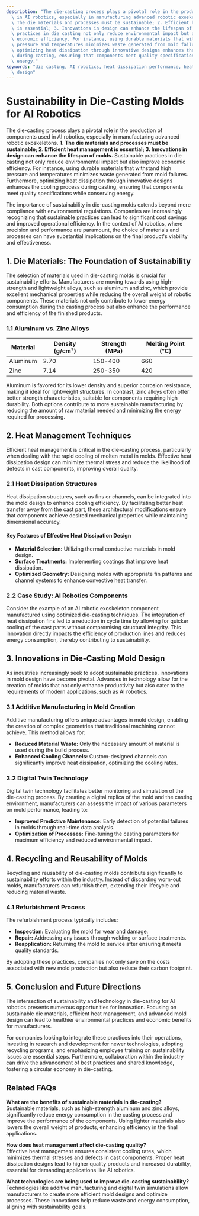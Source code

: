 ```yaml
---
description: "The die-casting process plays a pivotal role in the production of components used\
  \ in AI robotics, especially in manufacturing advanced robotic exoskeletons. **1.\
  \ The die materials and processes must be sustainable; 2. Efficient heat management\
  \ is essential; 3. Innovations in design can enhance the lifespan of molds.** Sustainable\
  \ practices in die casting not only reduce environmental impact but also improve\
  \ economic efficiency. For instance, using durable materials that withstand high\
  \ pressure and temperatures minimizes waste generated from mold failures. Furthermore,\
  \ optimizing heat dissipation through innovative designs enhances the cooling process\
  \ during casting, ensuring that components meet quality specifications while conserving\
  \ energy."
keywords: "die casting, AI robotics, heat dissipation performance, heat dissipation optimization\
  \ design"
---
```

# Sustainability in Die-Casting Molds for AI Robotics

The die-casting process plays a pivotal role in the production of components used in AI robotics, especially in manufacturing advanced robotic exoskeletons. **1. The die materials and processes must be sustainable; 2. Efficient heat management is essential; 3. Innovations in design can enhance the lifespan of molds.** Sustainable practices in die casting not only reduce environmental impact but also improve economic efficiency. For instance, using durable materials that withstand high pressure and temperatures minimizes waste generated from mold failures. Furthermore, optimizing heat dissipation through innovative designs enhances the cooling process during casting, ensuring that components meet quality specifications while conserving energy.

The importance of sustainability in die-casting molds extends beyond mere compliance with environmental regulations. Companies are increasingly recognizing that sustainable practices can lead to significant cost savings and improved operational efficiency. In the context of AI robotics, where precision and performance are paramount, the choice of materials and processes can have substantial implications on the final product's viability and effectiveness. 

## **1. Die Materials: The Foundation of Sustainability**

The selection of materials used in die-casting molds is crucial for sustainability efforts. Manufacturers are moving towards using high-strength and lightweight alloys, such as aluminum and zinc, which provide excellent mechanical properties while reducing the overall weight of robotic components. These materials not only contribute to lower energy consumption during the casting process but also enhance the performance and efficiency of the finished products.

### **1.1 Aluminum vs. Zinc Alloys**

| Material    | Density (g/cm³) | Strength (MPa) | Melting Point (°C) |
|-------------|------------------|----------------|---------------------|
| Aluminum    | 2.70             | 150-400        | 660                 |
| Zinc        | 7.14             | 250-350        | 420                 |

Aluminum is favored for its lower density and superior corrosion resistance, making it ideal for lightweight structures. In contrast, zinc alloys often offer better strength characteristics, suitable for components requiring high durability. Both options contribute to more sustainable manufacturing by reducing the amount of raw material needed and minimizing the energy required for processing.

## **2. Heat Management Techniques**

Efficient heat management is critical in the die-casting process, particularly when dealing with the rapid cooling of molten metal in molds. Effective heat dissipation design can minimize thermal stress and reduce the likelihood of defects in cast components, improving overall quality.

### **2.1 Heat Dissipation Structures**

Heat dissipation structures, such as fins or channels, can be integrated into the mold design to enhance cooling efficiency. By facilitating better heat transfer away from the cast part, these architectural modifications ensure that components achieve desired mechanical properties while maintaining dimensional accuracy.

#### **Key Features of Effective Heat Dissipation Design**

- **Material Selection:** Utilizing thermal conductive materials in mold design.
- **Surface Treatments:** Implementing coatings that improve heat dissipation.
- **Optimized Geometry:** Designing molds with appropriate fin patterns and channel systems to enhance convective heat transfer.

### **2.2 Case Study: AI Robotics Components**

Consider the example of an AI robotic exoskeleton component manufactured using optimized die-casting techniques. The integration of heat dissipation fins led to a reduction in cycle time by allowing for quicker cooling of the cast parts without compromising structural integrity. This innovation directly impacts the efficiency of production lines and reduces energy consumption, thereby contributing to sustainability.

## **3. Innovations in Die-Casting Mold Design**

As industries increasingly seek to adopt sustainable practices, innovations in mold design have become pivotal. Advances in technology allow for the creation of molds that not only enhance productivity but also cater to the requirements of modern applications, such as AI robotics.

### **3.1 Additive Manufacturing in Mold Creation**

Additive manufacturing offers unique advantages in mold design, enabling the creation of complex geometries that traditional machining cannot achieve. This method allows for:

- **Reduced Material Waste:** Only the necessary amount of material is used during the build process.
- **Enhanced Cooling Channels:** Custom-designed channels can significantly improve heat dissipation, optimizing the cooling rates.

### **3.2 Digital Twin Technology**

Digital twin technology facilitates better monitoring and simulation of the die-casting process. By creating a digital replica of the mold and the casting environment, manufacturers can assess the impact of various parameters on mold performance, leading to:

- **Improved Predictive Maintenance:** Early detection of potential failures in molds through real-time data analysis.
- **Optimization of Processes:** Fine-tuning the casting parameters for maximum efficiency and reduced environmental impact.

## **4. Recycling and Reusability of Molds**

Recycling and reusability of die-casting molds contribute significantly to sustainability efforts within the industry. Instead of discarding worn-out molds, manufacturers can refurbish them, extending their lifecycle and reducing material waste.

### **4.1 Refurbishment Process**

The refurbishment process typically includes:

- **Inspection:** Evaluating the mold for wear and damage.
- **Repair:** Addressing any issues through welding or surface treatments.
- **Reapplication:** Returning the mold to service after ensuring it meets quality standards.

By adopting these practices, companies not only save on the costs associated with new mold production but also reduce their carbon footprint.

## **5. Conclusion and Future Directions**

The intersection of sustainability and technology in die-casting for AI robotics presents numerous opportunities for innovation. Focusing on sustainable die materials, efficient heat management, and advanced mold design can lead to healthier environmental practices and economic benefits for manufacturers. 

For companies looking to integrate these practices into their operations, investing in research and development for newer technologies, adopting recycling programs, and emphasizing employee training on sustainability issues are essential steps. Furthermore, collaboration within the industry can drive the advancement of best practices and shared knowledge, fostering a circular economy in die-casting.

## **Related FAQs**

**What are the benefits of sustainable materials in die-casting?**  
Sustainable materials, such as high-strength aluminum and zinc alloys, significantly reduce energy consumption in the casting process and improve the performance of the components. Using lighter materials also lowers the overall weight of products, enhancing efficiency in the final applications.

**How does heat management affect die-casting quality?**  
Effective heat management ensures consistent cooling rates, which minimizes thermal stresses and defects in cast components. Proper heat dissipation designs lead to higher quality products and increased durability, essential for demanding applications like AI robotics.

**What technologies are being used to improve die-casting sustainability?**  
Technologies like additive manufacturing and digital twin simulations allow manufacturers to create more efficient mold designs and optimize processes. These innovations help reduce waste and energy consumption, aligning with sustainability goals.
